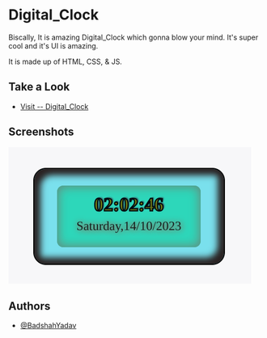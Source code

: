 
#  Digital_Clock

Biscally, It is amazing Digital_Clock which gonna blow your mind. It's super cool and it's UI is amazing.

It is made up of HTML, CSS, & JS.

## Take a Look

 - [Visit -- Digital_Clock](https://github.com/BadshahYadav/Digital_Clock)
 

## Screenshots

![App Screenshot](https://github.com/BadshahYadav/Digital_Clock/blob/master/Digital_Clock.png)


## Authors

- [@BadshahYadav](https://github.com/BadshahYadav)

